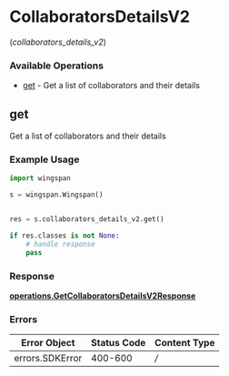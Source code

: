 # CollaboratorsDetailsV2
(*collaborators_details_v2*)

### Available Operations

* [get](#get) - Get a list of collaborators and their details

## get

Get a list of collaborators and their details

### Example Usage

```python
import wingspan

s = wingspan.Wingspan()


res = s.collaborators_details_v2.get()

if res.classes is not None:
    # handle response
    pass
```


### Response

**[operations.GetCollaboratorsDetailsV2Response](../../models/operations/getcollaboratorsdetailsv2response.md)**
### Errors

| Error Object    | Status Code     | Content Type    |
| --------------- | --------------- | --------------- |
| errors.SDKError | 400-600         | */*             |
